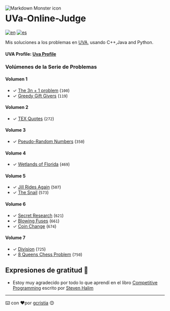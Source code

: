 <img src="https://uhunt.onlinejudge.org/images/uva.png" alt="Markdown Monster icon" style="float: left; margin-right:10px;margin-top:15px" />

# UVa-Online-Judge
[![en](https://img.shields.io/badge/lang-en-red.svg)](https://github.com/gcristia/UVa-Online-Judge/blob/main/README.md)
[![es](https://img.shields.io/badge/lang-es-yellow.svg)](https://github.com/gcristia/UVa-Online-Judge/blob/main/README.es.md)


Mis soluciones a los problemas en [UVA](https://onlinejudge.org/), usando C++,Java and Python.

<h4>UVA Profile:  <a href="https://uhunt.onlinejudge.org/id/1210764">Uva Profile</a></h4>

### Volúmenes de la Serie de Problemas

#### Volumen 1
* ✓ [The 3n + 1 problem][100] (`100`)
* ✓ [Greedy Gift Givers][100] (`119`)

#### Volumen 2
* ✓ [TEX Quotes][272] (`272`)

#### Volume 3
* ✓ [Pseudo-Random Numbers][350] (`350`)

#### Volume 4
* ✓ [Wetlands of Florida][469] (`469`)

#### Volume 5
* ✓ [Jill Rides Again][507] (`507`)
* ✓ [The Snail][573] (`573`)

#### Volume 6
* ✓ [Secret Research][621] (`621`)
* ✓ [Blowing Fuses][661] (`661`)
* ✓ [Coin Change][674] (`674`)

#### Volume 7
* ✓ [Division][725] (`725`)
* ✓ [8 Queens Chess Problem][750] (`750`)

## Expresiones de gratitud 🎁
* Estoy muy agradecido por todo lo que aprendí en el libro [Competitive Programming](https://sites.google.com/site/stevenhalim/) escrito por [Steven Halim](https://www.comp.nus.edu.sg/~stevenha/)
---
⌨️ con ❤️por [gcristia](https://github.com/gcristia) 😊

[1]: http://uva.onlinejudge.org
[infoSE]: http://uva.onlinejudge.org/index.php?option=com_content&task=view&id=21
[100]: http://uva.onlinejudge.org/external/1/100.html
[119]: http://uva.onlinejudge.org/external/1/119.html

[272]: http://uva.onlinejudge.org/external/2/272.html

[350]: http://uva.onlinejudge.org/external/3/350.html

[469]: http://uva.onlinejudge.org/external/4/469.html

[507]: http://uva.onlinejudge.org/external/5/507.html 
[573]: http://uva.onlinejudge.org/external/5/573.html

[621]: http://uva.onlinejudge.org/external/6/621.html
[661]: http://uva.onlinejudge.org/external/6/661.html 
[674]: http://uva.onlinejudge.org/external/6/674.html

[725]: http://uva.onlinejudge.org/external/7/725.html
[750]: http://uva.onlinejudge.org/external/7/750.html 